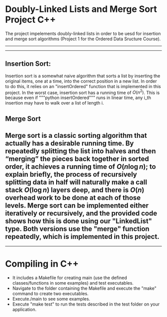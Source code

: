 # Doubly-Linked Lists and Merge Sort Project C++

The project impelements doubly-linked lists in order to be uesd for insertion and merge sort algorithms (Project 1 for the Ordered Data Sructure Course).

---
***
## Insertion Sort:
Insertion sort is a somewhat naive algorithm that sorts a list by inserting the original items, one at a time, into the correct position in a new list. In order to do this, it relies on an "insertOrdered" function that is implemented in this project. In the worst case, insertion sort has a running time of $O(n^2)$. This is because even if """python insertOrdered""" runs in linear time,
any i_th insertion may have to walk over a list of length i.

## Merge Sort
Merge sort is a classic sorting algorithm that actually has a desirable running time. By repeatedly splitting the list into halves and then “merging” the pieces back together in sorted order, it achieves a running time of $O(n \log n)$; to explain briefly, the process of recursively splitting data in half will naturally make a call stack $O(\log n)$ layers deep, and there is $O(n)$ overhead work to be done at each of those levels. Merge sort can be implemented either iteratively or recursively, and the provided code shows how this is done using our
"LinkedList" type. Both versions use the "merge" function repeatedly, which is implemented in this project.
---
***

# Compiling in C++
- It includes a Makefile for creating main (use the defined classes/functions in some examples) and test executables.
- Navigate to the folder containing the Makefile and execute the "make" command to create two executables.
- Execute./main to see some examples.
- Execute "make test" to run the tests described in the test folder on your application.